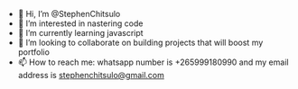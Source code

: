- 👋 Hi, I’m @StephenChitsulo
- 👀 I’m interested in nastering code
- 🌱 I’m currently learning javascript
- 💞️ I’m looking to collaborate on building projects that will boost my portfolio
- 📫 How to reach me: whatsapp number is +265999180990 and my email address is stephenchitsulo@gmail.com

<!---
StephenChitsulo/StephenChitsulo is a ✨ special ✨ repository because its `README.md` (this file) appears on your GitHub profile.
You can click the Preview link to take a look at your changes.
--->
